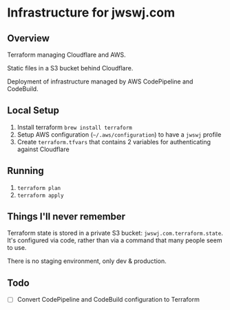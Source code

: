 # Infrastructure for jwswj.com

## Overview

Terraform managing Cloudflare and AWS.

Static files in a S3 bucket behind Cloudflare.

Deployment of infrastructure managed by AWS CodePipeline and CodeBuild.

## Local Setup

1. Install terraform `brew install terraform`
2. Setup AWS configuration (`~/.aws/configuration`) to have a `jwswj` profile
3. Create `terraform.tfvars` that contains 2 variables for authenticating against Cloudflare

## Running

1. `terraform plan`
2. `terraform apply`

## Things I'll never remember

Terraform state is stored in a private S3 bucket: `jwswj.com.terraform.state`.
It's configured via code, rather than via a command that many people seem to use.

There is no staging environment, only dev & production.

## Todo

- [ ] Convert CodePipeline and CodeBuild configuration to Terraform
